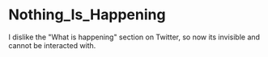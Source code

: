 # Nothing_Is_Happening
I dislike the "What is happening" section on Twitter, so now its invisible and cannot be interacted with. 
